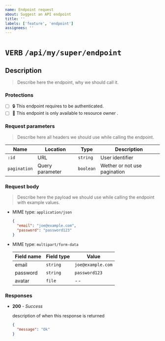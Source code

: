 ```yaml
---
name: Endpoint request
about: Suggest an API endpoint
title: ''
labels: ['feature', 'endpoint']
assignees: ''
---
```


# **`VERB`** `/api/my/super/endpoint`

## Description

> Describe here the endpoint, why we should call it.

### Protections

- [ ] 🔒 This endpoint requires to be authenticated.
- [ ] 👮 This endpoint is only available to resource owner .

### Request parameters

> Describe here all headers we should use while calling the endpoint.

| Name         | Location        | Type      | Description                  |
| ------------ | --------------- | --------- | ---------------------------- |
| `:id`        | URL             | `string`  | User identifier              |
| `pagination` | Query parameter | `boolean` | Wether or not use pagination |

### Request body

> Describe here the payload we should use while calling the endpoint with example values.

- MIME type: `application/json`

  ```json
  {
    "email": "joe@example.com",
    "password": "password123"
  }
  ```

- MIME type: `multipart/form-data`

  | Field name | Field type | Value             |
  | ---------- | ---------- | ----------------- |
  | email      | `string`   | `joe@example.com` |
  | password   | `string`   | `password123`     |
  | avatar     | `file`     | --                |

### Responses

- **200** - _Success_

  description of when this response is returned

  ```json
  {
    "message": "Ok"
  }
  ```
